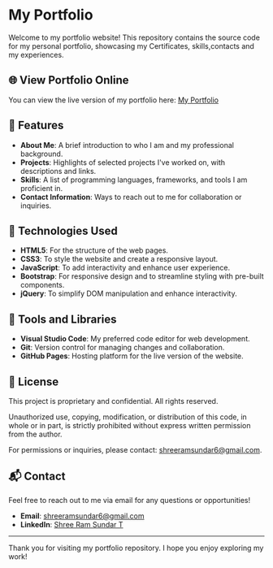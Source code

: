# My Portfolio

Welcome to my portfolio website! This repository contains the source code for my personal portfolio, showcasing my Certificates, skills,contacts and my experiences.

## 🌐 View Portfolio Online

You can view the live version of my portfolio here: [My Portfolio](https://shreeramsundar.netlify.app)

## 🌟 Features

- **About Me**: A brief introduction to who I am and my professional background.
- **Projects**: Highlights of selected projects I've worked on, with descriptions and links.
- **Skills**: A list of programming languages, frameworks, and tools I am proficient in.
- **Contact Information**: Ways to reach out to me for collaboration or inquiries.

## 🚀 Technologies Used

- **HTML5**: For the structure of the web pages.
- **CSS3**: To style the website and create a responsive layout.
- **JavaScript**: To add interactivity and enhance user experience.
- **Bootstrap**: For responsive design and to streamline styling with pre-built components.
- **jQuery**: To simplify DOM manipulation and enhance interactivity.

## 🔧 Tools and Libraries

- **Visual Studio Code**: My preferred code editor for web development.
- **Git**: Version control for managing changes and collaboration.
- **GitHub Pages**: Hosting platform for the live version of the website.

## 📄 License

This project is proprietary and confidential. All rights reserved.

Unauthorized use, copying, modification, or distribution of this code, in whole or in part, is strictly prohibited without express written permission from the author. 

For permissions or inquiries, please contact: [shreeramsundar6@gmail.com](mailto:shreeramsundar6@gmail.com).

## 📬 Contact

Feel free to reach out to me via email for any questions or opportunities!

- **Email**: [shreeramsundar6@gmail.com](mailto:shreeramsundar6@gmail.com)
- **LinkedIn**: [Shree Ram Sundar T](https://www.linkedin.com/in/shreeramsundar6/)

---

Thank you for visiting my portfolio repository. I hope you enjoy exploring my work!
